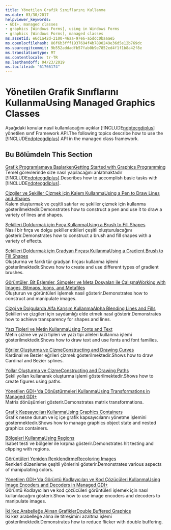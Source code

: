 ```yaml
---
title: Yönetilen Grafik Sınıflarını Kullanma
ms.date: 03/30/2017
helpviewer_keywords:
- GDI+, managed classes
- graphics [Windows Forms], using in Windows Forms
- graphics [Windows Forms], managed classes
ms.assetid: e6d1a42d-2100-46aa-97e6-a5ddc0baaae5
ms.openlocfilehash: 86f6b3fff1937694f4b7890249e36d5e12b769dc
ms.sourcegitcommit: 9b552addadfb57fab0b9e7852ed4f1f1b8a42f8e
ms.translationtype: MT
ms.contentlocale: tr-TR
ms.lasthandoff: 04/23/2019
ms.locfileid: "61766174"
---
```

# <a name="using-managed-graphics-classes"></a><span data-ttu-id="a9c6e-102">Yönetilen Grafik Sınıflarını Kullanma</span><span class="sxs-lookup"><span data-stu-id="a9c6e-102">Using Managed Graphics Classes</span></span>
<span data-ttu-id="a9c6e-103">Aşağıdaki konular nasıl kullanılacağını açıklar [!INCLUDE[ndptecgdiplus](../../../../includes/ndptecgdiplus-md.md)] yönetilen sınıf Framework API.</span><span class="sxs-lookup"><span data-stu-id="a9c6e-103">The following topics describe how to use the [!INCLUDE[ndptecgdiplus](../../../../includes/ndptecgdiplus-md.md)] API in the managed class framework.</span></span>  
  
## <a name="in-this-section"></a><span data-ttu-id="a9c6e-104">Bu Bölümde</span><span class="sxs-lookup"><span data-stu-id="a9c6e-104">In This Section</span></span>  
 [<span data-ttu-id="a9c6e-105">Grafik Programlamaya Başlarken</span><span class="sxs-lookup"><span data-stu-id="a9c6e-105">Getting Started with Graphics Programming</span></span>](getting-started-with-graphics-programming.md)  
 <span data-ttu-id="a9c6e-106">Temel görevlerinde size nasıl yapılacağını anlatmaktadır [!INCLUDE[ndptecgdiplus](../../../../includes/ndptecgdiplus-md.md)].</span><span class="sxs-lookup"><span data-stu-id="a9c6e-106">Describes how to accomplish basic tasks with [!INCLUDE[ndptecgdiplus](../../../../includes/ndptecgdiplus-md.md)].</span></span>  
  
 [<span data-ttu-id="a9c6e-107">Çizgiler ve Şekiller Çizmek için Kalem Kullanma</span><span class="sxs-lookup"><span data-stu-id="a9c6e-107">Using a Pen to Draw Lines and Shapes</span></span>](using-a-pen-to-draw-lines-and-shapes.md)  
 <span data-ttu-id="a9c6e-108">Kalem oluşturmak ve çeşitli satırlar ve şekiller çizmek için kullanma gösterilmektedir.</span><span class="sxs-lookup"><span data-stu-id="a9c6e-108">Demonstrates how to construct a pen and use it to draw a variety of lines and shapes.</span></span>  
  
 [<span data-ttu-id="a9c6e-109">Şekilleri Doldurmak için Fırça Kullanma</span><span class="sxs-lookup"><span data-stu-id="a9c6e-109">Using a Brush to Fill Shapes</span></span>](using-a-brush-to-fill-shapes.md)  
 <span data-ttu-id="a9c6e-110">Nasıl bir fırça ve dolgu şekiller etkileri çeşitli oluşturulacağını gösterir.</span><span class="sxs-lookup"><span data-stu-id="a9c6e-110">Demonstrates how to construct a brush and fill shapes with a variety of effects.</span></span>  
  
 [<span data-ttu-id="a9c6e-111">Şekilleri Doldurmak için Gradyan Fırçası Kullanma</span><span class="sxs-lookup"><span data-stu-id="a9c6e-111">Using a Gradient Brush to Fill Shapes</span></span>](using-a-gradient-brush-to-fill-shapes.md)  
 <span data-ttu-id="a9c6e-112">Oluşturma ve farklı tür gradyan fırçası kullanma işlemi gösterilmektedir.</span><span class="sxs-lookup"><span data-stu-id="a9c6e-112">Shows how to create and use different types of gradient brushes.</span></span>  
  
 [<span data-ttu-id="a9c6e-113">Görüntüler, Bit Eşlemler, Simgeler ve Meta Dosyaları ile Çalışma</span><span class="sxs-lookup"><span data-stu-id="a9c6e-113">Working with Images, Bitmaps, Icons, and Metafiles</span></span>](working-with-images-bitmaps-icons-and-metafiles.md)  
 <span data-ttu-id="a9c6e-114">Oluşturun ve görüntüleri işlemek nasıl gösterir.</span><span class="sxs-lookup"><span data-stu-id="a9c6e-114">Demonstrates how to construct and manipulate images.</span></span>  
  
 [<span data-ttu-id="a9c6e-115">Çizgi ve Dolgularda Alfa Karışım Kullanma</span><span class="sxs-lookup"><span data-stu-id="a9c6e-115">Alpha Blending Lines and Fills</span></span>](alpha-blending-lines-and-fills.md)  
 <span data-ttu-id="a9c6e-116">Şekilleri ve çizgileri için saydamlığı elde etmek nasıl gösterir.</span><span class="sxs-lookup"><span data-stu-id="a9c6e-116">Demonstrates how to achieve transparency for shapes and lines.</span></span>  
  
 [<span data-ttu-id="a9c6e-117">Yazı Tipleri ve Metin Kullanma</span><span class="sxs-lookup"><span data-stu-id="a9c6e-117">Using Fonts and Text</span></span>](using-fonts-and-text.md)  
 <span data-ttu-id="a9c6e-118">Metin çizme ve yazı tipleri ve yazı tipi aileleri kullanma işlemi gösterilmektedir.</span><span class="sxs-lookup"><span data-stu-id="a9c6e-118">Shows how to draw text and use fonts and font families.</span></span>  
  
 [<span data-ttu-id="a9c6e-119">Eğriler Oluşturma ve Çizme</span><span class="sxs-lookup"><span data-stu-id="a9c6e-119">Constructing and Drawing Curves</span></span>](constructing-and-drawing-curves.md)  
 <span data-ttu-id="a9c6e-120">Kardinal ve Bezier eğrileri çizmek gösterilmektedir.</span><span class="sxs-lookup"><span data-stu-id="a9c6e-120">Shows how to draw Cardinal and Bezier splines.</span></span>  
  
 [<span data-ttu-id="a9c6e-121">Yollar Oluşturma ve Çizme</span><span class="sxs-lookup"><span data-stu-id="a9c6e-121">Constructing and Drawing Paths</span></span>](constructing-and-drawing-paths.md)  
 <span data-ttu-id="a9c6e-122">Şekil yolları kullanarak oluşturma işlemi gösterilmektedir.</span><span class="sxs-lookup"><span data-stu-id="a9c6e-122">Shows how to create figures using paths.</span></span>  
  
 [<span data-ttu-id="a9c6e-123">Yönetilen GDI+'da Dönüştürmeleri Kullanma</span><span class="sxs-lookup"><span data-stu-id="a9c6e-123">Using Transformations in Managed GDI+</span></span>](using-transformations-in-managed-gdi.md)  
 <span data-ttu-id="a9c6e-124">Matris dönüşümleri gösterir.</span><span class="sxs-lookup"><span data-stu-id="a9c6e-124">Demonstrates matrix transformations.</span></span>  
  
 [<span data-ttu-id="a9c6e-125">Grafik Kapsayıcıları Kullanma</span><span class="sxs-lookup"><span data-stu-id="a9c6e-125">Using Graphics Containers</span></span>](using-graphics-containers.md)  
 <span data-ttu-id="a9c6e-126">Grafik nesne durum ve iç içe grafik kapsayıcılarını yönetme işlemini göstermektedir.</span><span class="sxs-lookup"><span data-stu-id="a9c6e-126">Shows how to manage graphics object state and nested graphics containers.</span></span>  
  
 [<span data-ttu-id="a9c6e-127">Bölgeleri Kullanma</span><span class="sxs-lookup"><span data-stu-id="a9c6e-127">Using Regions</span></span>](using-regions.md)  
 <span data-ttu-id="a9c6e-128">İsabet testi ve bölgeler ile kırpma gösterir.</span><span class="sxs-lookup"><span data-stu-id="a9c6e-128">Demonstrates hit testing and clipping with regions.</span></span>  
  
 [<span data-ttu-id="a9c6e-129">Görüntüleri Yeniden Renklendirme</span><span class="sxs-lookup"><span data-stu-id="a9c6e-129">Recoloring Images</span></span>](recoloring-images.md)  
 <span data-ttu-id="a9c6e-130">Renkleri düzenleme çeşitli yönlerini gösterir.</span><span class="sxs-lookup"><span data-stu-id="a9c6e-130">Demonstrates various aspects of manipulating colors.</span></span>  
  
 [<span data-ttu-id="a9c6e-131">Yönetilen GDI+'da Görüntü Kodlayıcıları ve Kod Çözücüleri Kullanma</span><span class="sxs-lookup"><span data-stu-id="a9c6e-131">Using Image Encoders and Decoders in Managed GDI+</span></span>](using-image-encoders-and-decoders-in-managed-gdi.md)  
 <span data-ttu-id="a9c6e-132">Görüntü Kodlayıcıları ve kod çözücüleri görüntüleri işlemek için nasıl kullanılacağını gösterir.</span><span class="sxs-lookup"><span data-stu-id="a9c6e-132">Show how to use image encoders and decoders to manipulate images.</span></span>  
  
 [<span data-ttu-id="a9c6e-133">İki Kez Arabelleğe Alınan Grafikler</span><span class="sxs-lookup"><span data-stu-id="a9c6e-133">Double Buffered Graphics</span></span>](double-buffered-graphics.md)  
 <span data-ttu-id="a9c6e-134">İki kez arabelleğe alma ile titreşimini azaltma işlemi gösterilmektedir.</span><span class="sxs-lookup"><span data-stu-id="a9c6e-134">Demonstrates how to reduce flicker with double buffering.</span></span>
